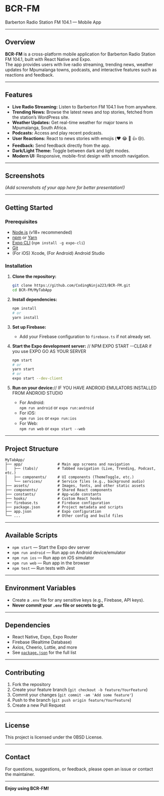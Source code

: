 # BCR-FM

Barberton Radio Station FM 104.1 — Mobile App

---

## Overview

**BCR-FM** is a cross-platform mobile application for Barberton Radio Station FM 104.1, built with React Native and Expo.  
The app provides users with live radio streaming, trending news, weather updates for Mpumalanga towns, podcasts, and interactive features such as reactions and feedback.

---

## Features

- **Live Radio Streaming:** Listen to Barberton FM 104.1 live from anywhere.
- **Trending News:** Browse the latest news and top stories, fetched from the station’s WordPress site.
- **Weather Updates:** Get real-time weather for major towns in Mpumalanga, South Africa.
- **Podcasts:** Access and play recent podcasts.
- **User Reactions:** React to news stories with emojis (❤️ 😂 🤗 👍 😢).
- **Feedback:** Send feedback directly from the app.
- **Dark/Light Theme:** Toggle between dark and light modes.
- **Modern UI:** Responsive, mobile-first design with smooth navigation.

---

## Screenshots

*(Add screenshots of your app here for better presentation!)*

---

## Getting Started

### Prerequisites

- [Node.js](https://nodejs.org/) (v18+ recommended)
- [npm](https://www.npmjs.com/) or [Yarn](https://yarnpkg.com/)
- [Expo CLI](https://docs.expo.dev/get-started/installation/) (`npm install -g expo-cli`)
- [Git](https://git-scm.com/)
- (For iOS) Xcode, (For Android) Android Studio

### Installation

1. **Clone the repository:**
   ```sh
   git clone https://github.com/CodingNinja223/BCR-FM.git
   cd BCR-FM/MyTabApp
   ```

2. **Install dependencies:**
   ```sh
   npm install
   # or
   yarn install
   ```

3. **Set up Firebase:**
   - Add your Firebase configuration to `firebase.ts` if not already set.

4. **Start the Expo development server:** // NPM EXPO START --CLEAR if you use EXPO GO AS YOUR SERVER
   ```sh
   npm start
   # or
   yarn start
   # or
   expo start --dev-client
   ```

5. **Run on your device:**// IF YOU HAVE ANDROID EMULATORS INSTALLED FROM ANDROID STUDIO
   - For Android:  
     `npm run android` or `expo run:android`
   - For iOS:  
     `npm run ios` or `expo run:ios`
   - For Web:  
     `npm run web` or `expo start --web`

---

## Project Structure

```
MyTabApp/
├── app/                # Main app screens and navigation
│   ├── (tabs)/         # Tabbed navigation (Live, Trending, Podcast, etc.)
│   ├── components/     # UI components (ThemeToggle, etc.)
│   └── services/       # Service files (e.g., background audio)
├── assets/             # Images, fonts, and other static assets
├── components/         # Shared React components
├── constants/          # App-wide constants
├── hooks/              # Custom React hooks
├── firebase.ts         # Firebase configuration
├── package.json        # Project metadata and scripts
├── app.json            # Expo configuration
└── ...                 # Other config and build files
```

---

## Available Scripts

- `npm start` — Start the Expo dev server
- `npm run android` — Run app on Android device/emulator
- `npm run ios` — Run app on iOS simulator
- `npm run web` — Run app in the browser
- `npm test` — Run tests with Jest

---

## Environment Variables

- Create a `.env` file for any sensitive keys (e.g., Firebase, API keys).
- **Never commit your `.env` file or secrets to git.**

---

## Dependencies

- React Native, Expo, Expo Router
- Firebase (Realtime Database)
- Axios, Cheerio, Lottie, and more
- See [`package.json`](./package.json) for the full list

---

## Contributing

1. Fork the repository
2. Create your feature branch (`git checkout -b feature/YourFeature`)
3. Commit your changes (`git commit -am 'Add some feature'`)
4. Push to the branch (`git push origin feature/YourFeature`)
5. Create a new Pull Request

---

## License

This project is licensed under the 0BSD License.

---

## Contact

For questions, suggestions, or feedback, please open an issue or contact the maintainer.

---

**Enjoy using BCR-FM!**
